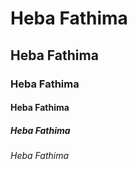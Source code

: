 # Heba Fathima
## Heba Fathima
### Heba Fathima
#### Heba Fathima
##### Heba Fathima
###### Heba Fathima

